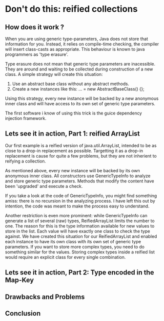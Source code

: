 # Don't do this: reified collections
## How does it work ?
When you are using generic type-parameters, Java does not store that information for you. Instead, it relies on compile-time checking, the compiler will insert class-casts as appropriate. This behaviour is known to java programmers as 'type erasure'.

Type erasure does not mean that generic type parameters are inacessible. They are around and waiting to be collected during construction of a new class. A simple strategy will create this situation:

1. Use an abstract base class without any abstract methods.
2. Create a new instances like this: ... = new AbstractBaseClass() {};

Using this strategy, every new instance will be backed by a new anonymous inner class and will have access to its own set of generic type parameters.

The first software i know of using this trick is the guice dependency injection framework.

## Lets see it in action, Part 1: reified ArrayList

Our first example is a reified version of java.util.ArrayList, intended to be as close to a drop-in replacement as possible. Targetting it as a drop-in replacement is cause for quite a few problems, but they are not inherient to reifying a collection.

As mentioned above, every new instance will be backed by its own anonymous inner class. All constructors use GenericTypeInfo to analyze and store generic type parameters. Methods that modify the content have been 'upgraded' and execute a check. 

If you take a look at the code of GenericTypeInfo, you might find something amiss: there is no recursion in the analyzing process. I have left this out by intention, the code was meant to make the process easy to understand.

Another restriction is even more prominent: while GenericTypeInfo can generate a list of several (raw) types, ReifiedArrayList limits the number to one. The reason for this is the type information available for new values to store in the list. Each value will have exactly one class to check the type against. We have created this situation for our ReifiedArrayList and enabled each instance to have its own class with its own set of generic type parameters. If you want to store more complex types, you need to do something similar for the values. Storing complex types inside a reified list would require an explicit class for every single combination. 



## Lets see it in action, Part 2: Type encoded in the Map-Key

## Drawbacks and Problems

## Conclusion

 

​    
